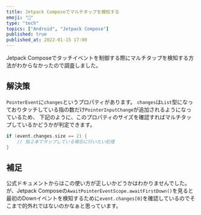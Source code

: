 ```yaml
---
title: Jetpack Composeでマルチタップを検知する
emoji: "🚀"
type: "tech"
topics: ["Android", "Jetpack Compose"]
published: true
published_at: 2022-01-15 17:00
---
```


Jetpack Composeでタッチイベントを制御する際にマルチタップを検知する方法がわからなかったので調査しました。

## 解決策
`PointerEvent`に`changes`というプロパティがあります。
`changes`は`List`型になっておりタッチしている指の数だけ`PointerInputChange`が追加されるようになっているため、
下記のように、このプロパティのサイズを確認すればマルチタップしているかどうかが判定できます。
```kotlin
if (event.changes.size == 2) {
    // 指２本でタップしている場合に行いたい処理
}
```

## 補足
公式ドキュメントからはこの使い方が正しいかどうかはわかりませんでした。
が、Jetpack Composeの`AwaitPointerEventScope.awaitFirstDown()`を見ると最初のDownイベントを検知するために`event.changes[0]`を確認しているのでそこまで的外れではないのかなぁと思っています。
